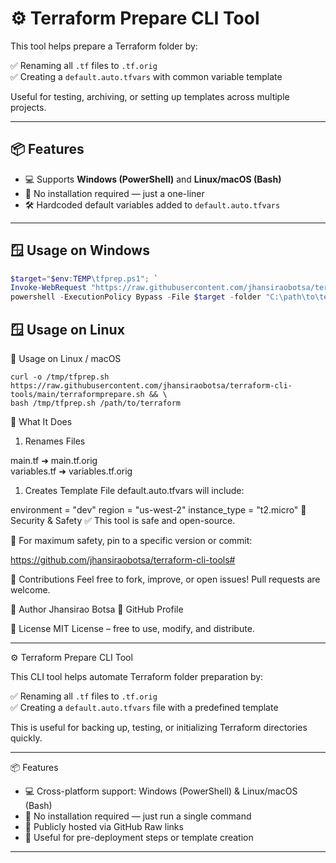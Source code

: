 # ⚙️ Terraform Prepare CLI Tool

This tool helps prepare a Terraform folder by:

✅ Renaming all `.tf` files to `.tf.orig`  
✅ Creating a `default.auto.tfvars` with common variable template

Useful for testing, archiving, or setting up templates across multiple projects.

---

## 📦 Features

- 💻 Supports **Windows (PowerShell)** and **Linux/macOS (Bash)**
- 🔐 No installation required — just a one-liner
- 🛠 Hardcoded default variables added to `default.auto.tfvars`

---

## 🪟 Usage on **Windows**

```powershell
$target="$env:TEMP\tfprep.ps1"; `
Invoke-WebRequest "https://raw.githubusercontent.com/jhansiraobotsa/terraform-cli-tools/main/terraformprepare.ps1" -OutFile $target; `
powershell -ExecutionPolicy Bypass -File $target -folder "C:\path\to\terraform"
```

## 🪟 Usage on **Linux**
🐧 Usage on Linux / macOS

```
curl -o /tmp/tfprep.sh https://raw.githubusercontent.com/jhansiraobotsa/terraform-cli-tools/main/terraformprepare.sh && \
bash /tmp/tfprep.sh /path/to/terraform
```
📂 What It Does
1. Renames Files

main.tf         ➜  main.tf.orig  
variables.tf    ➜  variables.tf.orig  
1. Creates Template File
default.auto.tfvars will include:


environment    = "dev"
region         = "us-west-2"
instance_type  = "t2.micro"
🔐 Security & Safety
✅ This tool is safe and open-source.

📌 For maximum safety, pin to a specific version or commit:


https://github.com/jhansiraobotsa/terraform-cli-tools#

🤝 Contributions
Feel free to fork, improve, or open issues!
Pull requests are welcome.

🧠 Author
Jhansirao Botsa
🔗 GitHub Profile

📜 License
MIT License – free to use, modify, and distribute.



---

 ⚙️ Terraform Prepare CLI Tool

This CLI tool helps automate Terraform folder preparation by:

✅ Renaming all `.tf` files to `.tf.orig`  
✅ Creating a `default.auto.tfvars` file with a predefined template  

This is useful for backing up, testing, or initializing Terraform directories quickly.

---

 📦 Features

- 💻 Cross-platform support: Windows (PowerShell) & Linux/macOS (Bash)
- 🚀 No installation required — just run a single command
- 🔐 Publicly hosted via GitHub Raw links
- 📂 Useful for pre-deployment steps or template creation

---

